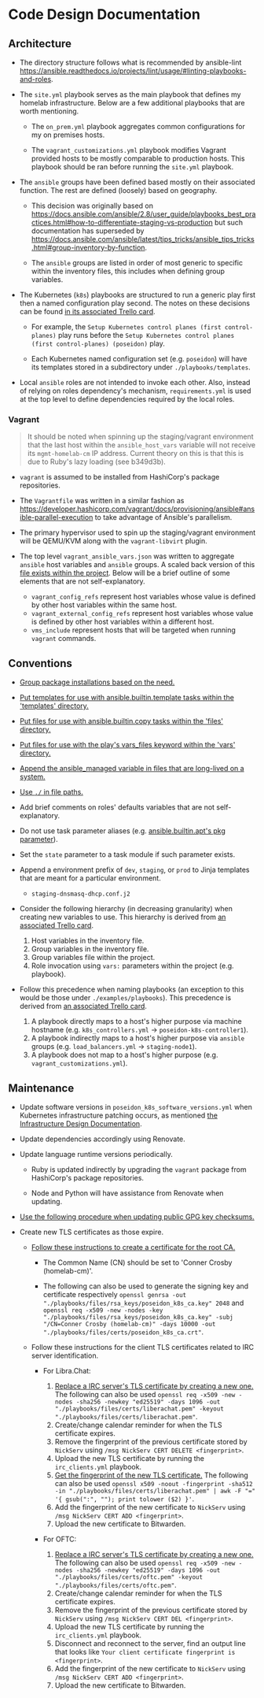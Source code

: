 # Code Design Documentation

## Architecture

- The directory structure follows what is recommended by ansible-lint
  <https://ansible.readthedocs.io/projects/lint/usage/#linting-playbooks-and-roles>.

- The `site.yml` playbook serves as the main playbook that defines my homelab
  infrastructure. Below are a few additional playbooks that are worth
  mentioning.
  - The `on_prem.yml` playbook aggregates common configurations for my on
    premises hosts.

  - The `vagrant_customizations.yml` playbook modifies Vagrant provided hosts to
    be mostly comparable to production hosts. This playbook should be ran before
    running the `site.yml` playbook.

- The `ansible` groups have been defined based mostly on their associated
  function. The rest are defined (loosely) based on geography.
  - This decision was originally based on
    <https://docs.ansible.com/ansible/2.8/user_guide/playbooks_best_practices.html#how-to-differentiate-staging-vs-production>
    but such documentation has superseded by
    <https://docs.ansible.com/ansible/latest/tips_tricks/ansible_tips_tricks.html#group-inventory-by-function>.

  - The `ansible` groups are listed in order of most generic to specific within
    the inventory files, this includes when defining group variables.

- The Kubernetes (`k8s`) playbooks are structured to run a generic play first
  then a named configuration play second. The notes on these decisions can be
  found
  [in its associated Trello card](https://trello.com/c/QcvcMHUW/59-refactor-k8s-related-playbooks-ansible-units-in-assuming-there-only-exist-one-cluster).
  - For example, the `Setup Kubernetes control planes (first control-planes)`
    play runs before the
    `Setup Kubernetes control planes (first control-planes) (poseidon)` play.

  - Each Kubernetes named configuration set (e.g. `poseidon`) will have its
    templates stored in a subdirectory under `./playbooks/templates`.

- Local `ansible` roles are not intended to invoke each other. Also, instead of
  relying on roles dependency's mechanism, `requirements.yml` is used at the top
  level to define dependencies required by the local roles.

### Vagrant

> It should be noted when spinning up the staging/vagrant environment that the
> last host within the `ansible_host_vars` variable will not receive its
> `mgmt-homelab-cm` IP address. Current theory on this is that this is due to
> Ruby's lazy loading (see b349d3b).

- `vagrant` is assumed to be installed from HashiCorp's package repositories.

- The `Vagrantfile` was written in a similar fashion as
  <https://developer.hashicorp.com/vagrant/docs/provisioning/ansible#ansible-parallel-execution>
  to take advantage of Ansible's parallelism.

- The primary hypervisor used to spin up the staging/vagrant environment will be
  QEMU/KVM along with the `vagrant-libvirt` plugin.

- The top level `vagrant_ansible_vars.json` was written to aggregate `ansible`
  host variables and `ansible` groups. A scaled back version of this
  [file exists within the project](../examples/vagrant_ansible_vars.json). Below
  will be a brief outline of some elements that are not self-explanatory.
  - `vagrant_config_refs` represent host variables whose value is defined by
    other host variables within the same host.
  - `vagrant_external_config_refs` represent host variables whose value is
    defined by other host variables within a different host.
  - `vms_include` represent hosts that will be targeted when running `vagrant`
    commands.

## Conventions

- [Group package installations based on the need.](../examples/playbooks/append_distro_specificness.yml)
- [Put templates for use with ansible.builtin.template tasks within the 'templates' directory.](../examples/playbooks/utilize_relative_path_searching.yml)
- [Put files for use with ansible.builtin.copy tasks within the 'files' directory.](../examples/playbooks/utilize_relative_path_searching.yml)
- [Put files for use with the play's vars_files keyword within the 'vars' directory.](../examples/playbooks/utilize_relative_path_searching.yml)
- [Append the ansible_managed variable in files that are long-lived on a system.](../examples/playbooks/templates/foo.conf.j2)
- [Use `./` in file paths.](../examples/playbooks/use_keywords_order_plays.yml)
- Add brief comments on roles' defaults variables that are not self-explanatory.
- Do not use task parameter aliases (e.g.
  [ansible.builtin.apt's pkg parameter](https://docs.ansible.com/ansible/latest/collections/ansible/builtin/apt_module.html#ansible-collections-ansible-builtin-apt-module-parameter-pkg)).
- Set the `state` parameter to a task module if such parameter exists.
- Append a environment prefix of `dev`, `staging`, or `prod` to Jinja templates
  that are meant for a particular environment.
  - `staging-dnsmasq-dhcp.conf.j2`
- Consider the following hierarchy (in decreasing granularity) when creating new
  variables to use. This hierarchy is derived from
  [an associated Trello card](https://trello.com/c/PYAlPypV/37-check-the-consistency-of-variable-values-being-passed-into-ansible-roles).
  1. Host variables in the inventory file.
  2. Group variables in the inventory file.
  3. Group variables file within the project.
  4. Role invocation using `vars:` parameters within the project (e.g.
     playbook).

- Follow this precedence when naming playbooks (an exception to this would be
  those under `./examples/playbooks`). This precedence is derived from
  [an associated Trello card](https://trello.com/c/zfi9zgsR/83-integrate-installing-haproxy-and-keepalived-from-poseidonk8scontrollers-into-loadbalancersyml).
  1. A playbook directly maps to a host's higher purpose via machine hostname
     (e.g. `k8s_controllers.yml` -> `poseidon-k8s-controller1`).
  2. A playbook indirectly maps to a host's higher purpose via `ansible` groups
     (e.g. `load_balancers.yml` -> `staging-node1`).
  3. A playbook does not map to a host's higher purpose (e.g.
     `vagrant_customizations.yml`).

## Maintenance

- Update software versions in `poseidon_k8s_software_versions.yml` when
  Kubernetes infrastructure patching occurs, as mentioned
  [the Infrastructure Design Documentation](./infrastructure.md).

- Update dependencies accordingly using Renovate.

- Update language runtime versions periodically.
  - Ruby is updated indirectly by upgrading the `vagrant` package from
    HashiCorp's package repositories.

  - Node and Python will have assistance from Renovate when updating.

- [Use the following procedure when updating public GPG key checksums.](https://trello.com/c/8IaHDWO7/151-create-a-process-to-verify-public-gpg-keys-upon-updating-related-ansible-tasks-checksum)

- Create new TLS certificates as those expire.
  - [Follow these instructions to create a certificate for the root CA.](https://kubernetes.io/docs/tasks/administer-cluster/certificates/#openssl)
    - The Common Name (CN) should be set to 'Conner Crosby (homelab-cm)'.

    - The following can also be used to generate the signing key and certificate
      respectively
      `openssl genrsa -out "./playbooks/files/rsa_keys/poseidon_k8s_ca.key" 2048`
      and
      `openssl req -x509 -new -nodes -key "./playbooks/files/rsa_keys/poseidon_k8s_ca.key" -subj "/CN=Conner Crosby (homelab-cm)" -days 10000 -out "./playbooks/files/certs/poseidon_k8s_ca.crt"`.

  - Follow these instructions for the client TLS certificates related to IRC
    server identification.
    - For Libra.Chat:
      1. [Replace a IRC server's TLS certificate by creating a new one.](https://libera.chat/guides/certfp#creating-a-self-signed-certificate)
         The following can also be used
         `openssl req -x509 -new -nodes -sha256 -newkey "ed25519" -days 1096 -out "./playbooks/files/certs/liberachat.pem" -keyout "./playbooks/files/certs/liberachat.pem"`.
      2. Create/change calendar reminder for when the TLS certificate expires.
      3. Remove the fingerprint of the previous certificate stored by `NickServ`
         using `/msg NickServ CERT DELETE <fingerprint>`.
      4. Upload the new TLS certificate by running the `irc_clients.yml`
         playbook.
      5. [Get the fingerprint of the new TLS certificate.](https://libera.chat/guides/certfp#inspecting-your-certificate)
         The following can also be used
         `openssl x509 -noout -fingerprint -sha512 -in "./playbooks/files/certs/liberachat.pem" | awk -F "=" '{ gsub(":", ""); print tolower ($2) }'`.
      6. Add the fingerprint of the new certificate to `NickServ` using
         `/msg NickServ CERT ADD <fingerprint>`.
      7. Upload the new certificate to Bitwarden.

    - For OFTC:
      1. [Replace a IRC server's TLS certificate by creating a new one.](https://libera.chat/guides/certfp#creating-a-self-signed-certificate)
         The following can also be used
         `openssl req -x509 -new -nodes -sha256 -newkey "ed25519" -days 1096 -out "./playbooks/files/certs/oftc.pem" -keyout "./playbooks/files/certs/oftc.pem"`.
      2. Create/change calendar reminder for when the TLS certificate expires.
      3. Remove the fingerprint of the previous certificate stored by `NickServ`
         using `/msg NickServ CERT DEL <fingerprint>`.
      4. Upload the new TLS certificate by running the `irc_clients.yml`
         playbook.
      5. Disconnect and reconnect to the server, find an output line that looks
         like `Your client certificate fingerprint is <fingerprint>`.
      6. Add the fingerprint of the new certificate to `NickServ` using
         `/msg NickServ CERT ADD <fingerprint>`.
      7. Upload the new certificate to Bitwarden.
